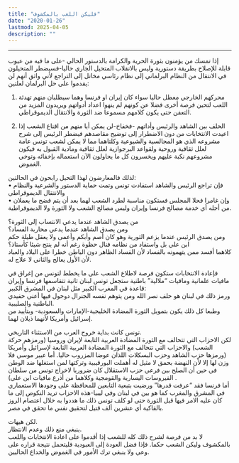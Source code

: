 ```yaml
---
title: "فليكن اللعب بالمكشوف"
date: "2020-01-26"
lastmod: 2025-04-05
description: ""
---
```

****

إذا تمسك من يؤمنون بثورة الحرية والكرامة بالدستور الحالي -على ما فيه من عيوب قابلة للإصلاح بطريقة دستورية وليس بالانقلاب المتحيل الجاري حاليا-فسيضطر المتحيلون في الانتقال من النظام البرلماني إلى نظام رئاسي مخاتل إلى التراجع لأني واثق أنهم لن يقدموا على حل البرلمان لعلتين:

1. محركهم الخارجي معطل حاليا سواء كان إيران او فرنسا وهما سيطلبان منهم تهدئة اللعب لتحين فرصة أخرى فضلا عن كونهم لم ينهوا اعداد أدواتهم ويريدون المزيد من التعفن حتى يكون كلامهم مسموعا ضد الثورة والانتقال الديموقراطي.

2. الحلف بين الشاهد والرئيس وأداتهم -فخفاخ-لن يمكن أيا منهم من اقناع الشعب إذا اعيدت الانتخابات من دون الاضطرار إلى توضيح مقاصدهم فيضطر الرئيس إلى شرح مشروعه الذي هو المجالسية والشيوعية وكلتاهما مما لا يمكن لشعب تونس عامة لعلل ثقافية وروحية ولقواعد البرجوازية لعلل ثقافية ومادية القبول به فيكون مشروعهم نكبة عليهم ويخسرون كل ما يحاولون الآن استعماله بإخفائه وتوخي الغموض.

لذلك فالمعارضون لهذا التحيل رابحون في الحالتين:  
• فإن تراجع الرئيس والشاهد استفادت تونس وتمت حماية الدستور والشرعية والنظام والانتقال الديموقراطي  
• وإن غامرا فحلا المجلس فستكون مناسبة لطرد الشعب لهما بعد أن يتم فضح ما يعملان من أجله أي خدمة مصالح فرنسا وإيران وليس مصالح الشعب ولا الثورة ولا الديموقراطية.

من يصدق الشاهد عندما يدعي الانتساب إلى الثورة؟  
ومن يصدق الشاهد عندما يدعي محاربة الفساد؟  
ومن يصدق الرئيس عندما يزعم الثورية وهو كان أصم وأبكم وأعمى ولا يعقل طيلة حكم ابن علي بل واستفاد من نظامه فنال حظوة رغم أنه لم ينتج شيئا كأستاذ؟  
كلاهما أفسد ممن يتهمونه بالفساد لأن الفساد الظاهر دون الباطن خطرا على البلاد والعباد لأن الأول يعالج والثاني لا علاج له.

فإعادة الانتخابات ستكون فرصة لاطلاع الشعب على ما يخطط لتونس من إغراق في مافيات علمانية ومافيات “ملالية” باطنية ستجعل تونس لبنان ثانية تتقاسمها فرنسا وإيران قاعدة في المغرب الكبير مثل لبنان في المشرق الكبير:  
ورمز ذلك في لبنان هو حلف نصر الله ومن يتوهم نفسه الجنرال دوجول فيها أعني حفيدي الباطنية والصليبية.  
وطبعا كل ذلك يكون بتمويل الثورة المضادة الخليجية-الإمارات والسعودية- وبتأييد من إسرائيل وأمريكا لأنهما ذيلان لهما.

تونس كانت بداية خروج العرب من الاستثناء التاريخي.  
لكن الاحزاب التي تتحالف مع الثورة المضادة العربية التابعة لإيران وروسيا (ورمزهم حركة الشعب) والاحزاب التي تتحالف مع الثورة المضادة العربية التابعة لإسرائيل وأمريكا (ورمزها حزب الشاهد وحزب البسكلات اللذان عوضا المزروب حاليا. أما عبير موسي فلا وزن لها إلا لأن النهضة بحمق لا مثيل له أهملت البورقيبية وتركتها لمن استغلها ضد الوطن في حين أن الصلح بين فرعي حزب الاستقلال كان ضروريا لاخراج تونس من سلطان الفيروسات اليسارية والقومجية وكلاهما من أذرع مافيات ابن علي) .  
أما فرنسا فقد “عرفت قدرها” ورضيت بتبعية التابعين للمحافظة على وجودها الاستعماري في المشرق والمغرب كما هو بين في لبنان وفي ليبيا-هذه الاحزاب تريد النكوص إلى ما كان عليه الامر فيها قبل الثورة حتى لو كلف تونس ذلك ما هددوا به خلال اعتصام الروز بالفاكية أي عشرين ألف قتيل لتحقيق نفس ما تحقق في مصر.

لكن هيهات.  
ينبغي منع ذلك وعدم الانتظار.  
لا بد من فرصة لشرح ذلك كله للشعب إذا أقدموا على اعادة الانتخابات واللعب بالمكشوف وليكن الشعب حكما. فإذا فضل العودة إلى العبودية فليتحمل نتيجة قراره على وعي ولا ينبغي ترك الأمور في الغموض والخداع الحاليين.

###
